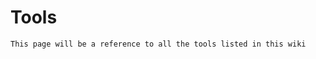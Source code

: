 # Tools

``` admonish warning title="This page is currently under construction"
This page will be a reference to all the tools listed in this wiki
```